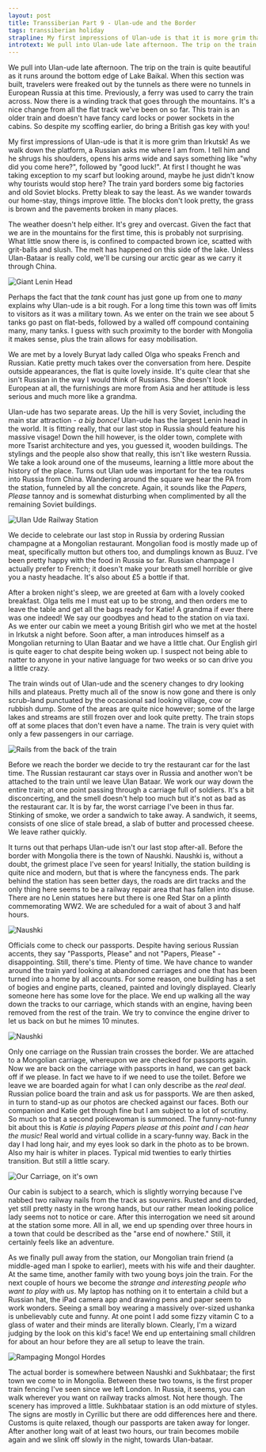 ```yaml
---
layout: post
title: Transsiberian Part 9 - Ulan-ude and the Border
tags: transsiberian holiday
strapline: My first impressions of Ulan-ude is that it is more grim than Irkutsk! 
introtext: We pull into Ulan-ude late afternoon. The trip on the train is quite beautiful as it runs around the bottom edge of Lake Baikal. When this section was built, travelers were freaked out by the tunnels as there were no tunnels in European Russia at this time. Previously, a ferry was used to carry the train across. Now there is a winding track that goes through the mountains. It's a nice change from all the flat track we've been on so far. 
---
```


We pull into Ulan-ude late afternoon. The trip on the train is quite beautiful as it runs around the bottom edge of Lake Baikal. When this section was built, travelers were freaked out by the tunnels as there were no tunnels in European Russia at this time. Previously, a ferry was used to carry the train across. Now there is a winding track that goes through the mountains. It's a nice change from all the flat track we've been on so far. This train is an older train and doesn't have fancy card locks or power sockets in the cabins. So despite my scoffing earlier, do bring a British gas key with you!

My first impressions of Ulan-ude is that it is more grim than Irkutsk! As we walk down the platform, a Russian asks me where I am from. I tell him and he shrugs his shoulders, opens his arms wide and says something like "why did you come here?", followed by "good luck!". At first I thought he was taking exception to my scarf but looking around, maybe he just didn't know why tourists would stop here? The train yard borders some big factories and old Soviet blocks. Pretty bleak to say the least. As we wander towards our home-stay, things improve little. The blocks don't look pretty, the grass is brown and the pavements broken in many places. 

The weather doesn't help either. It's grey and overcast. Given the fact that we are in the mountains for the first time, this is probably not surprising. What little snow there is, is confined to compacted brown ice, scatted with grit-balls and slush. The melt has happened on this side of the lake. Unless Ulan-Bataar is really cold, we'll be cursing our arctic gear as we carry it through China.

![Giant Lenin Head](https://farm9.staticflickr.com/8719/16949498761_0e284d8fb8.jpg)

Perhaps the fact that the *tank count* has just gone up from one to *many* explains why Ulan-ude is a bit rough. For a long time this town was off limits to visitors as it was a military town. As we enter on the train we see about 5 tanks go past on flat-beds, followed by a walled off compound containing many, many tanks. I guess with such proximity to the border with Mongolia it makes sense, plus the train allows for easy mobilisation.

We are met by a lovely Buryat lady called Olga who speaks French and Russian. Katie pretty much takes over the conversation from here. Despite outside appearances, the flat is quite lovely inside. It's quite clear that she isn't Russian in the way I would think of Russians. She doesn't look European at all, the furnishings are more from Asia and her attitude is less serious and much more like a grandma.

Ulan-ude has two separate areas. Up the hill is very Soviet, including the main star attraction - *a big bonce!* Ulan-ude has the largest Lenin head in the world. It is fitting really, that our last stop in Russia should feature his massive visage! Down the hill however, is the older town, complete with more Tsarist architecture and yes, you guessed it, wooden buildings. The stylings and the people also show that really, this isn't like western Russia. We take a look around one of the museums, learning a little more about the history of the place. Turns out Ulan ude was important for the tea routes into Russia from China. Wandering around the square we hear the PA from the station, funneled by all the concrete. Again, it sounds like the *Papers, Please* tannoy and is somewhat disturbing when complimented by all the remaining Soviet buildings.

<div class="clearfix"></div>

![Ulan Ude Railway Station](https://farm8.staticflickr.com/7592/16949502351_5a19730ef6.jpg)

We decide to celebrate our last stop in Russia by ordering Russian champagne at a Mongolian restaurant. Mongolian food is mostly made up of meat, specifically mutton but others too, and dumplings known as Buuz. I've been pretty happy with the food in Russia so far. Russian champage I actually prefer to French; it doesn't make your breath smell horrible or give you a nasty headache. It's also about £5 a bottle if that. 


After a broken night's sleep, we are greeted at 6am with a lovely cooked breakfast. Olga tells me I must eat up to be strong, and then orders me to leave the table and get all the bags ready for Katie! A grandma if ever there was one indeed! We say our goodbyes and head to the station on via taxi. As we enter our cabin we meet a young British girl who we met at the hostel in Irkutsk a night before. Soon after, a man introduces himself as a Mongolian returning to Ulan Baatar and we have a little chat. Our English girl is quite eager to chat despite being woken up. I suspect not being able to natter to anyone in your native language for two weeks or so can drive you a little crazy.

The train winds out of Ulan-ude and the scenery changes to dry looking hills and plateaus. Pretty much all of the snow is now gone and there is only scrub-land punctuated by the occasional sad looking village, cow or rubbish dump. Some of the areas are quite nice however; some of the large lakes and streams are still frozen over and look quite pretty. The train stops off at some places that don't even have a name. The train is very quiet with only a few passengers in our carriage.

![Rails from the back of the train](https://farm9.staticflickr.com/8751/16330375433_6e43dda9d5.jpg)

Before we reach the border we decide to try the restaurant car for the last time. The Russian restaurant car stays over in Russia and another won't be attached to the train until we leave Ulan Bataar. We work our way down the entire train; at one point passing through a carriage full of soldiers. It's a bit disconcerting, and the smell doesn't help too much but it's not as bad as the restaurant car. It is by far, the worst carriage I've been in thus far. Stinking of smoke, we order a sandwich to take away. A sandwich, it seems, consists of one slice of stale bread, a slab of butter and processed cheese. We leave rather quickly.

It turns out that perhaps Ulan-ude isn't our last stop after-all. Before the border with Mongolia there is the town of Naushki. Naushki is, without a doubt, the grimest place I've seen for years! Initially, the station building is quite nice and modern, but that is where the fancyness ends. The park behind the station has seen better days, the roads are dirt tracks and the only thing here seems to be a railway repair area that has fallen into disuse. There are no Lenin statues here but there is one Red Star on a plinth commemorating WW2. We are scheduled for a wait of about 3 and half hours.

![Naushki](https://farm8.staticflickr.com/7645/16762762058_3d7e2c5fbd.jpg)

Officials come to check our passports. Despite having serious Russian accents, they say "Passports, Please" and not "Papers, Please" - disappointing. Still, there's time. Plenty of time. We have chance to wander around the train yard looking at abandoned carriages and one that has been turned into a home by all accounts. For some reason, one building has a set of bogies and engine parts, cleaned, painted and lovingly displayed. Clearly someone here has some love for the place. We end up walking all the way down the tracks to our carriage, which stands with an engine, having been removed from the rest of the train. We try to convince the engine driver to let us back on but he mimes 10 minutes. 

![Naushki](https://farm9.staticflickr.com/8705/16330370873_5ff00b139d.jpg)

Only one carriage on the Russian train crosses the border. We are attached to a Mongolian carriage, whereupon we are checked for passports again. Now we are back on the carriage with passports in hand, we can get back off if we please. In fact we have to if we need to use the toilet. Before we leave we are boarded again for what I can only describe as the *real deal*. Russian police board the train and ask us for passports. We are then asked, in turn to stand-up as our photos are checked against our faces. Both our companion and Katie get through fine but I am subject to a lot of scrutiny. So much so that a second policewoman is summoned. The funny-not-funny bit about this is *Katie is playing Papers please at this point and I can hear the music!* Real world and virtual collide in a scary-funny way. Back in the day I had long hair, and my eyes look so dark in the photo as to be brown. Also my hair is whiter in places. Typical mid twenties to early thirties transition. But still a little scary.

![Our Carriage, on it's own](https://farm9.staticflickr.com/8695/16762973900_b4998deb6b.jpg)

Our cabin is subject to a search, which is slightly worrying because I've nabbed two railway nails from the track as souvenirs. Rusted and discarded, yet still pretty nasty in the wrong hands, but our rather mean looking police lady seems not to notice or care. After this interrogation we need sit around at the station some more. All in all, we end up spending over three hours in a town that could be described as the "arse end of nowhere." Still, it certainly feels like an adventure.

As we finally pull away from the station, our Mongolian train friend (a middle-aged man I spoke to earlier), meets with his wife and their daughter. At the same time, another family with two young boys join the train. For the next couple of hours we become the *strange and interesting people who want to play with us*. My laptop has nothing on it to entertain a child but a Russian hat, the iPad camera app and drawing pens and paper seem to work wonders. Seeing a small boy wearing a massively over-sized ushanka is unbelievably cute and funny. At one point I add some fizzy vitamin C to a glass of water and their minds are literally blown. Clearly, I'm a wizard judging by the look on this kid's face! We end up entertaining small children for about an hour before they are all setup to leave the train.

<div class="clearfix"></div>

![Rampaging Mongol Hordes](https://farm9.staticflickr.com/8726/16768011039_95d1e2e54a.jpg)

The actual border is somewhere between Naushki and Sukhbataar; the first town we come to in Mongolia. Between these two towns, is the first proper train fencing I've seen since we left London. In Russia, it seems, you can walk wherever you want on railway tracks almost. Not here though. The scenery has improved a little. Sukhbataar station is an odd mixture of styles. The signs are mostly in Cyrillic but there are odd differences here and there. Customs is quite relaxed, though our passports are taken away for longer. After another long wait of at least two hours, our train becomes mobile again and we slink off slowly in the night, towards Ulan-bataar.